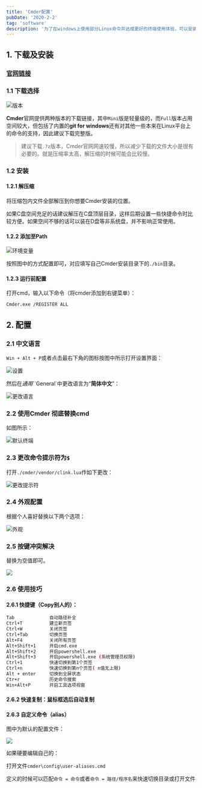 ```yaml
---
title: 'Cmder配置'
pubDate: '2020-2-2'
tag: 'software'
description: '为了在windows上使用部分Linux命令并达成更好的终端使用体验，可以安装Cmder并进行配置'
---
```


## 1. 下载及安装

### [官网链接](https://cmder.net/)

### 1.1 下载选择

![版本](https://cdn.jsdelivr.net/gh/wjsoj/pic/img/20200202203800.png)

**Cmder**官网提供两种版本的下载链接，其中`Mini`版是轻量级的，而`Full`版本占用空间较大，但包括了内置的**git for windows**还有对其他一些本来在Linux平台上的命令的支持，因此建议下载完整版。

> 建议下载`.7z`版本，Cmder官网网速较慢，所以减少下载的文件大小是很有必要的。就是压缩率太高，解压缩的时候可能会比较慢。

### 1.2 安装

#### 1.2.1 解压缩

将压缩包内文件全部解压到你想要Cmder安装的位置。

如果C盘空间充足的话建议解压在C盘顶层目录，这样后期设置一些快捷命令时比较方便。如果空间不够的话可以装在D盘等非系统盘，并不影响正常使用。

#### 1.2.2 添加至Path

![环境变量](https://cdn.jsdelivr.net/gh/wjsoj/pic/img/20200202204828.png)

按照图中的方式配置即可，对应填写自己Cmder安装目录下的`./bin`目录。

#### 1.2.3 运行前配置

打开cmd，输入以下命令（将cmder添加到右键菜单）：

``` bash
Cmder.exe /REGISTER ALL
```

## 2. 配置

### 2.1 中文语言

`Win + Alt + P`或者点击最右下角的图标按图中所示打开设置界面：

![设置](https://cdn.jsdelivr.net/gh/wjsoj/pic/img/20200202211914.png)

然后在*通用*``General`中更改语言为“**简体中文**”：

![更改语言](https://cdn.jsdelivr.net/gh/wjsoj/pic/img/20200202162902.png)

### 2.2 使用Cmder 彻底替换cmd

如图所示：

![默认终端](https://cdn.jsdelivr.net/gh/wjsoj/pic/img/image-20200202212257173.png)

### 2.3 更改命令提示符为`$`

打开`./cmder/vendor/clink.lua`作如下更改：

![更改提示符](https://cdn.jsdelivr.net/gh/wjsoj/pic/img/20200202212649.png)

### 2.4 外观配置

根据个人喜好替换以下两个选项：

![外观](https://cdn.jsdelivr.net/gh/wjsoj/pic/img/20200202212815.png)

### 2.5 按键冲突解决

替换为空值即可。

![](https://cdn.jsdelivr.net/gh/wjsoj/pic/img/20200202213006.png)

### 2.6 使用技巧

#### 2.6.1 快捷键（Copy别人的）：

``` bash
Tab      		自动路径补全
Ctrl+T   		建立新页签
Ctrl+W    		关闭页签
Ctrl+Tab  		切换页签
Alt+F4    		关闭所有页签
Alt+Shift+1 	开启cmd.exe
Alt+Shift+2 	开启powershell.exe
Alt+Shift+3 	开启powershell.exe (系统管理员权限)
Ctrl+1      	快速切换到第1个页签
Ctrl+n      	快速切换到第n个页签( n值无上限)
Alt + enter 	切换到全屏状态
Ctr+r       	历史命令搜索
Win+Alt+P  		开启工具选项视窗
```

#### 2.6.2 快速复制：鼠标框选后自动复制

#### 2.6.3 自定义命令（alias）

图中为默认的配置文件：

![](https://cdn.jsdelivr.net/gh/wjsoj/pic/img/20200202213623.png)

如果硬要编辑自己的：

打开文件`cmder\config\user-aliases.cmd`

定义的时候可以匹配`命令 = 命令`或者`命令 = 路径/程序名`来快速切换目录或打开文件